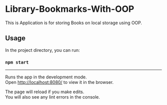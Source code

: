 # Library-Bookmarks-With-OOP

This is Application is for storing Books on local storage using OOP.

## Usage

In the project directory, you can run:

### `npm start`
<hr>

Runs the app in the development mode.<br>
Open [http://localhost:8080/](http://localhost:8080/) to view it in the browser.

The page will reload if you make edits.<br>
You will also see any lint errors in the console.
